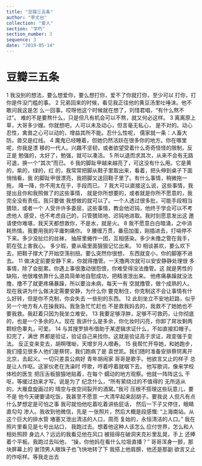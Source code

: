 ```yaml
---
title: "豆瓣三五条"
author: "李尤台"
collection: "爱人"
section: "学朽"
section_number: 3
sequence: 3
date: "2019-05-14"
---
```


# 豆瓣三五条

1
我没别的想法，要么想爱你，要么想打你，爱不了你就打你，至少可以
打你，打你是件没门槛的事。
2
兄弟回来的时候，看见我正往他的黄豆汤里吐唾沫。他不敢问我这是怎
么一回事。哎呀他这个时候就在想了，刘惜君唱，“有什么熬不过”。
难的不是要熬什么，只是但凡有机会可以不熬，就又何必这样。
3
离离原上草，大哥多少嫂。你就想吧，人可以未及动心，但言毫无私心，
是不对的。动心忍性，禽兽之心可以动的，增益其所不能。忍什么性呢，
儒家就一条：人畜大防。兽交是红线。
4
魔鬼已经睡着，但她仍然活跃在很多你的地方。你在哪里呢，你我是漂
移的一代人。兴趣不坚韧，或者欲望受着什么奇奇怪怪的限制，反正是
勉强的，太好了，勉强，就可以凑活。
5
所以退而求其次，从来不会有无路可退，换一个“其次”而已。
6
我的脚趾甲越来越亮了，可这没有什么用。它是黄的，紫的，绿的，红
的，我常常把脚从鞋子里取出来，看着，把头伸到桌子下面悄悄看，我
的脚趾甲很漂亮，我把脚又送回鞋子里了。有什么事情，稍微拖一拖，
降一降，你不用太在乎，手段而已。
7
我大可以直接这么说，这些事情，我提出且你和我照做了的这些事情，
就是你所想要的，或者就是你所不愿意的，我完全没有责任。我只要做
我想做的就可以了。一个人透过很多批，可能手段相当猥琐，或者一个
人受许许多委屈，这些事情，教会他迟钝，他终于学会可以不考虑他人
感受，也不考虑自己的，只管猥琐地、迟钝地进取。我时刻愿意发出这
邀请使你难堪，我天天都想救你，不是水，就是火。
8
我不愿意白白暗涌，之中消耗热情。我要用我的平庸刺痛你。
9
腰缠万贯，番茄加蛋，刚插进去，打嗝停不下来。多少没扯烂的丝袜，
抽屉里蜷作一团，互相感染。多少未撸之管在我手，箭在弦上害我心。
多少瑕，要从瑜里面狠狠记忆出来。
10
相谈甚欢，要么欢下去，把鞋子撑大了开始空荡别扭。要么突然你很想，
东西就变小，你的脚塞不进去。
11
做决定前要安静下来，你就得撸管。一天撸两次就可以安安静静处理很
多事情，除了会挺累。你遇上事很激动很怨恨，你难受得没法撸管。这
就是男性的缺陷，他很难依靠什么道具简单地自慰成功，把精液泄出来。
他疼痛暴躁就没法撸，撸不了就更疼痛暴躁，所以要治未病，每天一有
空就撸管，做个成熟的人。现在我讲为什么做决定需要安静，为什么你
要克制住，你克制这不会让事情有什么好转，但是你不克制，你会失去
一些别的东西。
12
此刻坐立不安地赶路，似乎另一个地方有人在操我妈。我急急忙忙赶也
不是救我妈去的，我救不了她她也不要我救。我赶着只因为我坐立难安。
13
我要足够浮肿，足够不可救药，让你彻底的，也是一个多余的人。现在
我讲什么是多余，你化妆时闪亮，你卸了屌妆剩两颗棕色睾丸，可爱。
14
与其搜罗排布借助于某逻辑求证什么，不如直接扣帽子。扣完了，满世
界都是验证，验证自己来找你。这就是验证高于求证，政变强于变法。
反正变来变去，胡啊嘿呦，天增岁月人增寿。
15
我帮忙开导她，和她跑步，我们撞见很多人他们是蔡锷，我们跑病了是
袁世凯。我们随时准备安排蔡锷离开北京，去起义。一切只差袁公病好
青年胡闹家
哥哥是歌手。他欲言又止的样子
总是让人作呕。这家伙老在洗澡时
哼歌，哼着哼着就咽下去。
他写歌词，像来学校体检的医生
把压舌板狠狠地贴着，在每个
蠕动的地方观察。他就一阵阵这么
干呕，等缓过劲来才写。说是为了
纪念什么，“所有萦绕过的不值得的
无所适从的，大雁盘旋画过的
晴空与夜空间裂开的酒窝。”我可
压根不搭理这些玩意儿，要不是
他今天硬要请吃饭，我甚至不愿意
一大清早起来刮胡子。要我说
人但凡有点什么梦想定是可怕之事
我可就怕他吃着吃着讲些屁话，
然后一下子又停住，眼睛直勾勾
渗人。我收到他微信，先是
一张照片，然后大概是段感慨:
“上海南站。从这个巨大的排水管
堵塞又泄出清洁的人口，周而
复始的，永恒清洁的人口。”
我在照片里看见是七号出站口，
我跑过去。想着他这种人该怎么
应付世界，怎么和人相处照顾
身边人？远远的我看见他在风口
被摇得在破洞夹克衫里乱晃，手上
还捧着个平板。我跑过去叫他，
“操，你他妈在看什么垃圾直播？”
哥哥浑身一颤，那块屏幕上的
谢顶男人眼珠子也飞快地转了下
我搭上他肩膀，他还是那副
欲言又止的作呕样。等我走出去
